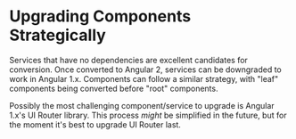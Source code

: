 #  Upgrading Components Strategically 

Services that have no dependencies are excellent candidates for conversion. Once
converted to Angular 2, services can be downgraded to work in Angular 1.x.
Components can follow a similar strategy, with "leaf" components being converted
before "root" components.

Possibly the most challenging component/service to upgrade is Angular 1.x's UI
Router library.  This process _might_ be simplified in the future, but for
the moment it's best to upgrade UI Router last.  
